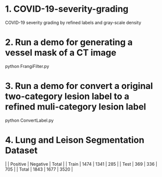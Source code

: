 # 1. COVID-19-severity-grading
COVID-19 severity grading by refined labels and  gray-scale density 

# 2. Run a demo for generating a vessel mask of a CT image
python FrangiFilter.py

# 3. Run a demo for convert a original two-category lesion label to a refined muli-category lesion label
python ConvertLabel.py

# 4. Lung and Leison Segmentation Dataset
|          | Positive | Negative | Total |
|  Train   |   1474   |   1341   |  285  |
|  Test    |   369    |   336    |  705  |
|  Total   |   1843   |   1677   |  3520 |
